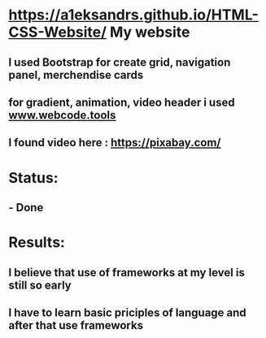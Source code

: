 # https://a1eksandrs.github.io/HTML-CSS-Website/ My website

## I used Bootstrap for create grid, navigation panel, merchendise cards

## for gradient, animation, video header i used www.webcode.tools

## I found video here : https://pixabay.com/

# Status:
## - Done

# Results:
## I believe that use of frameworks at my level is still so early
## I have to learn basic  priciples of language and after that use frameworks